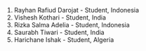1. Rayhan Rafiud Darojat - Student, Indonesia
2. Vishesh Kothari - Student, India
3. Rizka Salma Adelia - Student, Indonesia
4. Saurabh Tiwari - Student, India
5. Harichane Ishak - Student, Algeria

